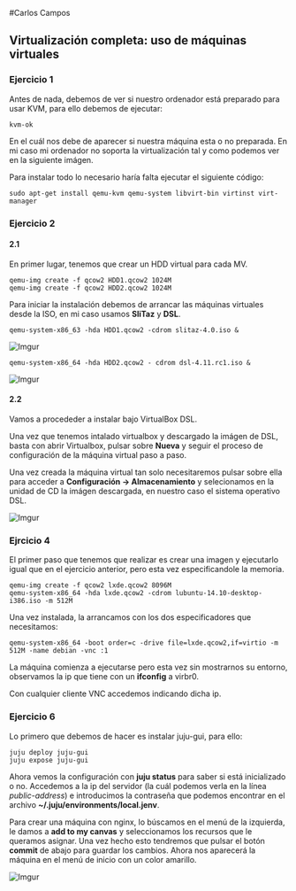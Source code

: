 #Carlos Campos
## Virtualización completa: uso de máquinas virtuales

### Ejercicio 1
Antes de nada, debemos de ver si nuestro ordenador está preparado para usar KVM, para ello debemos de ejecutar:

    kvm-ok

En el cuál nos debe de aparecer si nuestra máquina esta o no preparada. En mi caso mi ordenador no soporta la virtualización tal y como podemos ver en la siguiente imágen.

Para instalar todo lo necesario haría falta ejecutar el siguiente código:

    sudo apt-get install qemu-kvm qemu-system libvirt-bin virtinst virt-manager

### Ejercicio 2  
#### 2.1
En primer lugar, tenemos que crear un HDD virtual para cada MV.  

    qemu-img create -f qcow2 HDD1.qcow2 1024M
    qemu-img create -f qcow2 HDD2.qcow2 1024M

Para iniciar la instalación debemos de arrancar las máquinas virtuales desde la ISO, en mi caso usamos **SliTaz** y **DSL**.

    qemu-system-x86_63 -hda HDD1.qcow2 -cdrom slitaz-4.0.iso &

![Imgur](http://i.imgur.com/FqknKUp.png)

    qemu-system-x86_64 -hda HDD2.qcow2 - cdrom dsl-4.11.rc1.iso &

![Imgur](http://i.imgur.com/fwvFbMK.png)

#### 2.2
Vamos a procededer a instalar bajo VirtualBox DSL.  

Una vez que tenemos intalado virtualbox y descargado la imágen de DSL, basta con abrir Virtualbox, pulsar sobre **Nueva** y seguir el proceso de configuración de la máquina virtual paso a paso.

Una vez creada la máquina virtual tan solo necesitaremos pulsar sobre ella para acceder a **Configuración -> Almacenamiento** y selecionamos en la unidad de CD la imágen descargada, en nuestro caso el sistema operativo DSL.

![Imgur](http://i.imgur.com/jJSv56t.png)

### Ejrcicio 4
El primer paso que tenemos que realizar es crear una imagen y ejecutarlo igual que en el ejercicio anterior, pero esta vez especificandole la memoria.

    qemu-img create -f qcow2 lxde.qcow2 8096M
    qemu-system-x86_64 -hda lxde.qcow2 -cdrom lubuntu-14.10-desktop-i386.iso -m 512M

Una vez instalada, la arrancamos con los dos especificadores que necesitamos:

    qemu-system-x86_64 -boot order=c -drive file=lxde.qcow2,if=virtio -m 512M -name debian -vnc :1

La máquina comienza a ejecutarse pero esta vez sin mostrarnos su entorno, observamos la ip que tiene con un **ifconfig** a virbr0.

Con cualquier cliente VNC accedemos indicando dicha ip.

### Ejercicio 6
Lo primero que debemos de hacer es instalar juju-gui, para ello:  

    juju deploy juju-gui
    juju expose juju-gui

Ahora vemos la configuración con **juju status** para saber si está inicializado o no. Accedemos a la ip del servidor (la cuál podemos verla en la línea *public-address*) e introducimos la contraseña que podemos encontrar en el archivo **~/.juju/environments/local.jenv**.

Para crear una máquina con nginx, lo búscamos en el menú de la izquierda, le damos a **add to my canvas** y seleccionamos los recursos que le queramos asignar. Una vez hecho esto tendremos que pulsar el botón **commit** de abajo para guardar los cambios. Ahora nos aparecerá la máquina en el menú de inicio con un color amarillo.

![Imgur](http://i.imgur.com/bmmRbO8.png)
